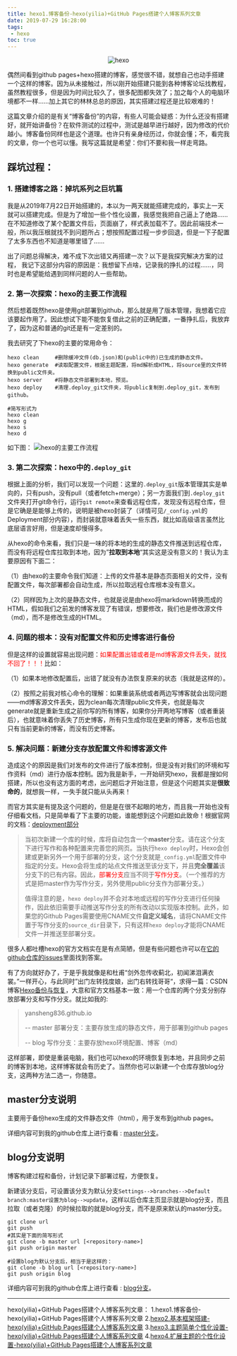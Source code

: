 ```yaml
---
title: hexo1.博客备份-hexo(yilia)+GitHub Pages搭建个人博客系列文章
date: 2019-07-29 16:28:00
tags:
 - hexo
toc: true
---
```


<div style="text-align:center">
<img src="https://s2.ax1x.com/2019/07/29/e8DVS0.th.jpg" width="" height="" title="hexo"></div>

偶然间看到github pages+hexo搭建的博客，感觉很不错，就想自己也动手搭建一个这样的博客。因为从未接触过，所以刚开始搭建只能到各种博客论坛找教程，虽然教程很多，但是因为时间比较久了，很多配图都失效了；加之每个人的电脑环境都不一样……加上其它的林林总总的原因，其实搭建过程还是比较艰难的！

这篇文章介绍的是有关“博客备份”的内容，有些人可能会疑惑：为什么还没有搭建好，就开始讲备份？在软件测试的过程中，测试是越早进行越好，因为修改的代价越小。博客备份同样也是这个道理。也许只有亲身经历过，你就会懂；不，看完我的文章，你一个也可以懂。我写这篇就是希望：你们不要和我一样走弯路。

<!-- more -->


## 踩坑过程：

### 1. 搭建博客之路：掉坑系列之巨坑篇

我是从2019年7月22日开始搭建的，本以为一两天就能搭建完成的，事实上一天就可以搭建完成。但是为了增加一些个性化设置，我感觉我把自己逼上了绝路……在不知道修改了某个配置文件后，页面崩了，样式表加载不了。因此前端技术一般，所以我压根就找不到问题所占；想按照配置过程一步步回退，但是一下子配置了太多东西也不知道是哪里错了……

出了问题总得解决，难不成下次出错又再搭建一次？以下是我探究解决方案的过程， 我记下这部分内容的原因是：我想留下点啥，记录我的挣扎的过程……，同时也是希望能给遇到同样问题的人一些帮助。	

### 2. 第一次探索：hexo的主要工作流程

然后想着既然hexo是使用git部署到github，那么就是用了版本管理，我想着它应该要起作用了。因此想试下能不能恢复借此之前的正确配置，一番挣扎后，我放弃了，因为这和普通的git还是有一定差别的。

我去研究了下hexo的主要的常用命令：

```shell
hexo clean     #删除缓冲文件(db.json)和(public中的)已生成的静态文件。
hexo generate  #读取配置文件，根据主题配置，将md解析成HTML，将source里的文件转换到public文件夹。
hexo server    #将静态文件部署到本地，预览。
hexo deploy    #清理.deploy_git文件夹，将public复制到.deploy_git，发布到github。

#简写形式为
hexo clean
hexo g
hexo s
hexo d
```

如下图：
![hexo的主要工作流程](https://s2.ax1x.com/2019/07/25/eZNX6S.jpg)

### 3. 第二次探索：hexo中的`.deploy_git`

根据上面的分析，我们可以发现一个问题：这里的`.deploy_git`版本管理其实是单向的，只有push，没有pull（或者fetch+merge）；另一方面我们到`.deploy_git`文件夹打开git命令行，运行`git remote`来查看远程仓库，发现没有远程仓库，但是它确是是能够上传的，说明是被hexo封装了（详情可见`/_config.yml`的Deployment部分内容），而封装就意味着丢失一些东西，就比如高级语言虽然比底层语言好用，但是速度却慢得多。

从hexo的命令来看，我们只是一味的将本地的生成的静态文件推送到远程仓库，而没有将远程仓库拉取到本地，因为”**拉取到本地**“其实这是没有意义的！我认为主要原因有下面二：

（1）由hexo的主要命令我们知道：上传的文件基本是静态页面相关的文件，没有配置文件，每次部署都会自动生成，所以拉取远程仓库根本没有意义。

（2）同样因为上次的是静态文件，也就是说是由hexo将markdown转换而成的HTML，假如我们之前发的博客发现了有错误，想要修改，我们也是修改源文件（md），而不是修改生成的HTML。

### 4. 问题的根本：没有对配置文件和历史博客进行备份

但是这样的设置就容易出现问题：<font color="red">如果配置出错或者是md博客源文件丢失，就找不回了！！！</font>比如：

（1）如果本地修改配置后，出错了就没有办法恢复原来的状态（我就是这样的）。

（2）按照之前我对核心命令的理解：如果重装系统或者两边写博客就会出现问题——md博客源文件丢失，因为clean每次清理public文件夹，也就是每次generate就是重新生成之前你写的所有博客，如果你分开两地写博客（或者重装后），也就意味着你丢失了历史博客，所有只生成你现在更新的博客，发布后也就只有当前更新的博客，而没有历史博客。

### 5. 解决问题：新建分支存放配置文件和博客源文件

造成这个的原因是我们对发布的文件进行了版本控制，但是没有对我们的环境和写作资料（md）进行办版本控制。因为我是新手，一开始研究hexo，我都是搜如何搭建，所以也没有这方面的考虑，出问题后才开始注意，但是这个问题其实是**很致命的**，就想我一样，一失手就只能从头再来！

而官方其实是有提及这个问题的，但是是在很不起眼的地方，而且我一开始也没有仔细看文档，只是简单看了下主要的功能，谁能想到这个问题如此致命！根据官网的文档：[deployment部分](https://hexo.io/zh-cn/docs/deployment#这一切是如何发生的？)

> 当初次新建一个库的时候，库将自动包含一个**master**分支。请在这个分支下进行写作和各种配置来完善您的网页。当执行`hexo deploy`时，Hexo会创建或更新另外一个用于部署的分支，这个分支就是`_config.yml`配置文件中指定的分支。Hexo会将生成的站点文件推送至该分支下，并且**完全覆盖**该分支下的已有内容。因此，<font color="red">部署分支</font>应当不同于<font color="red">写作分支</font>。（一个推荐的方式是把master作为写作分支，另外使用public分支作为部署分支。）
>
> 值得注意的是，`hexo deploy`并不会对本地或远程的写作分支进行任何操作，因此依旧需要手动推送写作分支的所有改动以实现版本控制。此外，如果您的Github Pages需要使用CNAME文件**自定义域名**，请将CNAME文件置于写作分支的`source_dir`目录下，只有这样`hexo deploy`才能将CNAME文件一并推送至部署分支。

很多人都吐槽hexo的官方文档实在是有点简陋，但是有些问题也许可以在[它的github仓库的issues](https://github.com/hexojs/hexo/issues)里面找到答案。

有了方向就好办了，于是乎我就像是和杜甫“剑外忽传收蓟北，初闻涕泪满衣裳。”一样开心，与此同时”出门左转找度娘，出门右转找哥哥“，求得一篇：CSDN博客[Hexo备份与恢复](https://blog.csdn.net/zk673820543/article/details/52698760)，大意和官方文档基本一致：用一个仓库的两个分支分别存放部署分支和写作分支。就比如我的:

> yansheng836.github.io
>
> -- master  部署分支：主要存放生成的静态文件，用于部署到github pages
>
> -- blog    写作分支：主要存放hexo环境配置、博客（md）

这样部署，即使是重装电脑，我们也可以hexo的环境恢复到本地，并且同步之前的博客到本地，这样博客就会有历史了。当然你也可以新建一个仓库存放blog分支，这两种方法二选一，你随意。



## master分支说明

主要用于备份hexo生成的文件静态文件（html），用于发布到github pages。

详细内容可到我的github仓库上进行查看 : [master分支](https://github.com/yansheng836/yansheng836.github.io/tree/master)。



## blog分支说明

博客构建过程和备份，计划记录下部署过程，方便恢复。

新建该分支后，可设置该分支为默认分支`Settings-->branches-->Default branch:master设置为blog-->update`，这样以后仓库主页显示就是blog分支，而且拉取（或者克隆）的时候拉取的就是blog分支，而不是原来默认的master分支。
```shell
git clone url
git push
#其实是下面的简写形式
git clone -b master url [<repository-name>]
git push origin master

#设置blog为默认分支后，相当于是这样的：
git clone -b blog url [<repository-name>]
git push origin blog
```

详细内容可到我的github仓库上进行查看 : [blog分支](https://github.com/yansheng836/yansheng836.github.io/tree/blog)。

---

hexo(yilia)+GitHub Pages搭建个人博客系列文章：
1.hexo1.博客备份-hexo(yilia)+GitHub Pages搭建个人博客系列文章
2.<a href="https://www.yansheng.xyz/2019/07/29/hexo2.基本框架搭建-hexo(yilia)+GitHub Pages搭建个人博客系列文章">hexo2.基本框架搭建-hexo(yilia)+GitHub Pages搭建个人博客系列文章</a>
3.<a href="https://www.yansheng.xyz/2019/07/29/hexo3.主题简单个性化设置-hexo(yilia)+GitHub Pages搭建个人博客系列文章">hexo3.主题简单个性化设置-hexo(yilia)+GitHub Pages搭建个人博客系列文章</a>
4.<a href="https://www.yansheng.xyz/2019/07/29/hexo4.扩展主题的个性化设置-hexo(yilia)+GitHub Pages搭建个人博客系列文章">hexo4.扩展主题的个性化设置-hexo(yilia)+GitHub Pages搭建个人博客系列文章</a>